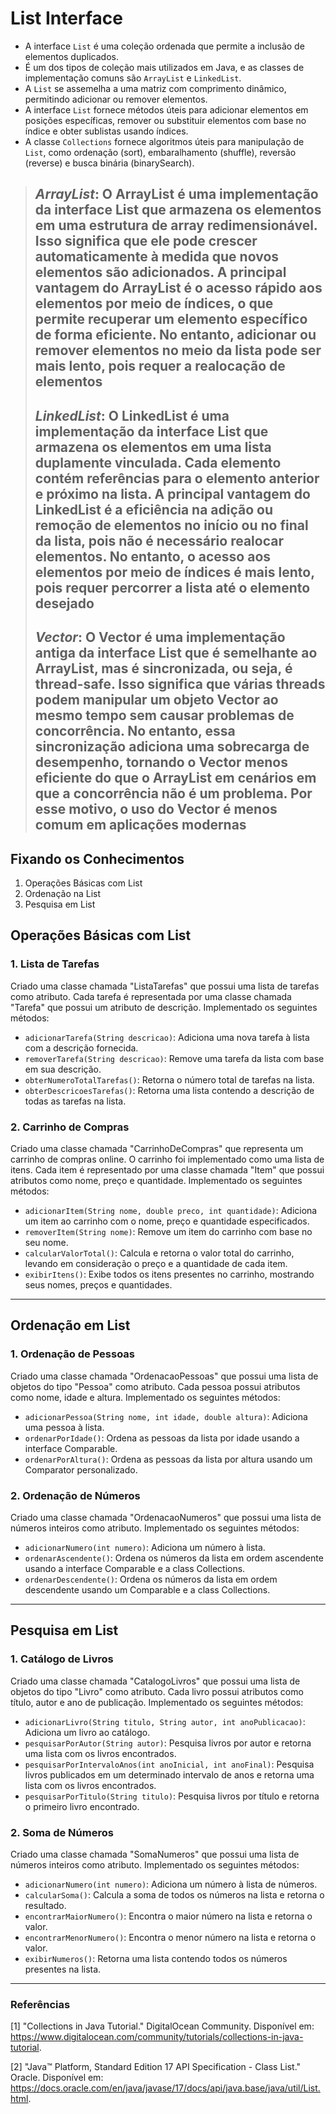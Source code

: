 # List Interface

- A interface ```List``` é uma coleção ordenada que permite a inclusão de elementos duplicados.
- É um dos tipos de coleção mais utilizados em Java, e as classes de implementação comuns são ```ArrayList``` e ```LinkedList```.
- A ```List``` se assemelha a uma matriz com comprimento dinâmico, permitindo adicionar ou remover elementos.
- A interface ```List``` fornece métodos úteis para adicionar elementos em posições específicas, remover ou substituir elementos com base no índice e obter sublistas usando índices.
- A classe ```Collections``` fornece algoritmos úteis para manipulação de ```List```, como ordenação (sort), embaralhamento (shuffle), reversão (reverse) e busca binária (binarySearch).

> ## *ArrayList*: O ArrayList é uma implementação da interface List que armazena os elementos em uma estrutura de array redimensionável. Isso significa que ele pode crescer automaticamente à medida que novos elementos são adicionados. A principal vantagem do ArrayList é o acesso rápido aos elementos por meio de índices, o que permite recuperar um elemento específico de forma eficiente. No entanto, adicionar ou remover elementos no meio da lista pode ser mais lento, pois requer a realocação de elementos
>
> ## *LinkedList*: O LinkedList é uma implementação da interface List que armazena os elementos em uma lista duplamente vinculada. Cada elemento contém referências para o elemento anterior e próximo na lista. A principal vantagem do LinkedList é a eficiência na adição ou remoção de elementos no início ou no final da lista, pois não é necessário realocar elementos. No entanto, o acesso aos elementos por meio de índices é mais lento, pois requer percorrer a lista até o elemento desejado
>
> ## *Vector*: O Vector é uma implementação antiga da interface List que é semelhante ao ArrayList, mas é sincronizada, ou seja, é thread-safe. Isso significa que várias threads podem manipular um objeto Vector ao mesmo tempo sem causar problemas de concorrência. No entanto, essa sincronização adiciona uma sobrecarga de desempenho, tornando o Vector menos eficiente do que o ArrayList em cenários em que a concorrência não é um problema. Por esse motivo, o uso do Vector é menos comum em aplicações modernas

## Fixando os Conhecimentos

1. Operações Básicas com List
2. Ordenação na List
3. Pesquisa em List

## Operações Básicas com List

### 1. Lista de Tarefas

Criado uma classe chamada "ListaTarefas" que possui uma lista de tarefas como atributo. Cada tarefa é representada por uma classe chamada "Tarefa" que possui um atributo de descrição. Implementado os seguintes métodos:

- `adicionarTarefa(String descricao)`: Adiciona uma nova tarefa à lista com a descrição fornecida.
- `removerTarefa(String descricao)`: Remove uma tarefa da lista com base em sua descrição.
- `obterNumeroTotalTarefas()`: Retorna o número total de tarefas na lista.
- `obterDescricoesTarefas()`: Retorna uma lista contendo a descrição de todas as tarefas na lista.

### 2. Carrinho de Compras

Criado uma classe chamada "CarrinhoDeCompras" que representa um carrinho de compras online. O carrinho foi implementado como uma lista de itens. Cada item é representado por uma classe chamada "Item" que possui atributos como nome, preço e quantidade. Implementado os seguintes métodos:

- `adicionarItem(String nome, double preco, int quantidade)`: Adiciona um item ao carrinho com o nome, preço e quantidade especificados.
- `removerItem(String nome)`: Remove um item do carrinho com base no seu nome.
- `calcularValorTotal()`: Calcula e retorna o valor total do carrinho, levando em consideração o preço e a quantidade de cada item.
- `exibirItens()`: Exibe todos os itens presentes no carrinho, mostrando seus nomes, preços e quantidades.

----

## Ordenação em List

### 1. Ordenação de Pessoas

Criado uma classe chamada "OrdenacaoPessoas" que possui uma lista de objetos do tipo "Pessoa" como atributo. Cada pessoa possui atributos como nome, idade e altura. Implementado os seguintes métodos:

- `adicionarPessoa(String nome, int idade, double altura)`: Adiciona uma pessoa à lista.
- `ordenarPorIdade()`: Ordena as pessoas da lista por idade usando a interface Comparable.
- `ordenarPorAltura()`: Ordena as pessoas da lista por altura usando um Comparator personalizado.

### 2. Ordenação de Números

Criado uma classe chamada "OrdenacaoNumeros" que possui uma lista de números inteiros como atributo. Implementado os seguintes métodos:

- `adicionarNumero(int numero)`: Adiciona um número à lista.
- `ordenarAscendente()`: Ordena os números da lista em ordem ascendente usando a interface Comparable e a class Collections.
- `ordenarDescendente()`: Ordena os números da lista em ordem descendente usando um Comparable e a class Collections.

----

## Pesquisa em List

### 1. Catálogo de Livros

Criado uma classe chamada "CatalogoLivros" que possui uma lista de objetos do tipo "Livro" como atributo. Cada livro possui atributos como título, autor e ano de publicação. Implementado os seguintes métodos:

- `adicionarLivro(String titulo, String autor, int anoPublicacao)`: Adiciona um livro ao catálogo.
- `pesquisarPorAutor(String autor)`: Pesquisa livros por autor e retorna uma lista com os livros encontrados.
- `pesquisarPorIntervaloAnos(int anoInicial, int anoFinal)`: Pesquisa livros publicados em um determinado intervalo de anos e retorna uma lista com os livros encontrados.
- `pesquisarPorTitulo(String titulo)`: Pesquisa livros por título e retorna o primeiro livro encontrado.

### 2. Soma de Números

Criado uma classe chamada "SomaNumeros" que possui uma lista de números inteiros como atributo. Implementado os seguintes métodos:

- `adicionarNumero(int numero)`: Adiciona um número à lista de números.
- `calcularSoma()`: Calcula a soma de todos os números na lista e retorna o resultado.
- `encontrarMaiorNumero()`: Encontra o maior número na lista e retorna o valor.
- `encontrarMenorNumero()`: Encontra o menor número na lista e retorna o valor.
- `exibirNumeros()`: Retorna uma lista contendo todos os números presentes na lista.

----

### Referências

[1] "Collections in Java Tutorial." DigitalOcean Community. Disponível em: <https://www.digitalocean.com/community/tutorials/collections-in-java-tutorial>.

[2] "Java™ Platform, Standard Edition 17 API Specification - Class List." Oracle. Disponível em: <https://docs.oracle.com/en/java/javase/17/docs/api/java.base/java/util/List.html>.
